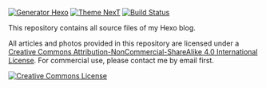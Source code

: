 [![Generator Hexo](https://img.shields.io/badge/Generator-Hexo-blue?style=flat-square&logo=hexo)](https://hexo.io)
[![Theme NexT](https://img.shields.io/badge/Theme-NexT-black?&style=flat-square&logo=github)](https://github.com/next-theme/hexo-theme-next)
[![Build Status](https://img.shields.io/github/workflow/status/lei2rock/Blog/Deploy?&label=GitHub+Actions&style=flat-square&logo=gitHub+actions)](https://github.com/lei2rock/Blog/actions?query=workflow%3ADeploy)

This repository contains all source files of my Hexo blog.

All articles and photos provided in this repository are licensed under a [Creative Commons Attribution-NonCommercial-ShareAlike 4.0 International License](http://creativecommons.org/licenses/by-nc-sa/4.0/). For commercial use, please contact me by email first.

<a rel="license" href="http://creativecommons.org/licenses/by-nc-sa/4.0/"><img alt="Creative Commons License" style="border-width:0" src="https://i.creativecommons.org/l/by-nc-sa/4.0/88x31.png" /></a>